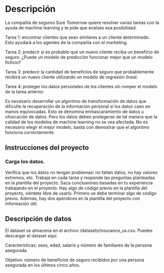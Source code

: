 # Descripción

La compañía de seguros Sure Tomorrow quiere resolver varias tareas con la ayuda de machine learning y te pide que evalúes esa posibilidad.

Tarea 1: encontrar clientes que sean similares a un cliente determinado. Esto ayudará a los agentes de la compañía con el marketing.

Tarea 2: predecir si es probable que un nuevo cliente reciba un beneficio de seguro. ¿Puede un modelo de predicción funcionar mejor que un modelo ficticio?

Tarea 3: predecir la cantidad de beneficios de seguro que probablemente recibirá un nuevo cliente utilizando un modelo de regresión lineal.

Tarea 4: proteger los datos personales de los clientes sin romper el modelo de la tarea anterior.

Es necesario desarrollar un algoritmo de transformación de datos que dificulte la recuperación de la información personal si los datos caen en manos equivocadas. Esto se denomina enmascaramiento de datos u ofuscación de datos. Pero los datos deben protegerse de tal manera que la calidad de los modelos de machine learning no se vea afectada. No es necesario elegir el mejor modelo, basta con demostrar que el algoritmo funciona correctamente.

## Instrucciones del proyecto

### Carga los datos.

Verifica que los datos no tengan problemas: no faltan datos, no hay valores extremos, etc.
Trabaja en cada tarea y responde las preguntas planteadas en la plantilla del proyecto.
Saca conclusiones basadas en tu experiencia trabajando en el proyecto.
Hay algo de código previo en la plantilla del proyecto, siéntete libre de usarlo. Primero se debe terminar algo de código previo. Además, hay dos apéndices en la plantilla del proyecto con información útil.

## Descripción de datos

El dataset se almacena en el archivo /datasets/insurance_us.csv. Puedes descargar el dataset aquí.

Características: sexo, edad, salario y número de familiares de la persona asegurada.

Objetivo: número de beneficios de seguro recibidos por una persona asegurada en los últimos cinco años.